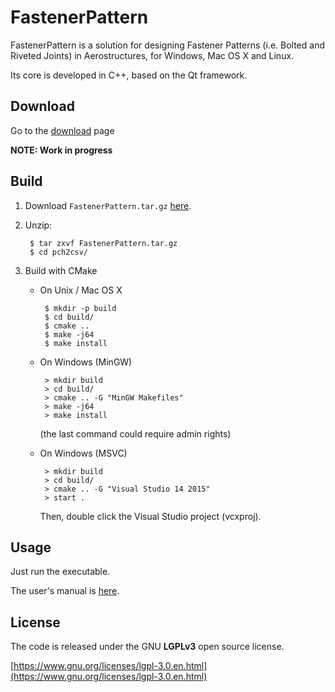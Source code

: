 # FastenerPattern

FastenerPattern is a solution for designing Fastener Patterns (i.e. Bolted and Riveted Joints) in Aerostructures, for Windows, Mac OS X and Linux.

Its core is developed in C++, based on the Qt framework.


## Download

Go to the [download](https://github.com/setvisible/fastenerpattern/releases "Download") page

**NOTE: Work in progress**

## Build

1. Download `FastenerPattern.tar.gz` [here](https://github.com/setvisible/fastenerpattern/releases "Download").

2. Unzip:

        $ tar zxvf FastenerPattern.tar.gz
        $ cd pch2csv/

3. Build with CMake

     - On Unix / Mac OS X

            $ mkdir -p build
            $ cd build/
            $ cmake ..
            $ make -j64
            $ make install

     - On Windows (MinGW)

            > mkdir build
            > cd build/
            > cmake .. -G "MinGW Makefiles"
            > make -j64
            > make install

       (the last command could require admin rights)

     - On Windows (MSVC)

            > mkdir build
            > cd build/
            > cmake .. -G "Visual Studio 14 2015"
            > start .

         Then, double click the Visual Studio project (vcxproj).


## Usage

Just run the executable.

The user's manual is [here](https://github.com/setvisible/fastenerpattern/user-manual "User's manual directory").

## License

The code is released under the GNU **LGPLv3** open source license.

[https://www.gnu.org/licenses/lgpl-3.0.en.html](https://www.gnu.org/licenses/lgpl-3.0.en.html)
